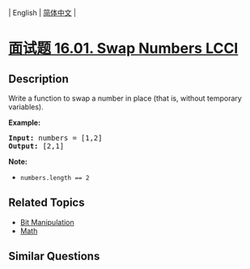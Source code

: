 
| English | [简体中文](README.md) |

# [面试题 16.01. Swap Numbers LCCI](https://leetcode-cn.com/problems/swap-numbers-lcci/)

## Description

<p>Write a function to swap a number in place (that is, without temporary variables).</p>

<p><strong>Example: </strong></p>

<pre>
<strong>Input:</strong> numbers = [1,2]
<strong>Output:</strong> [2,1]
</pre>

<p><strong>Note: </strong></p>

<ul>
	<li><code>numbers.length == 2</code></li>
</ul>


## Related Topics

- [Bit Manipulation](https://leetcode-cn.com/tag/bit-manipulation)
- [Math](https://leetcode-cn.com/tag/math)

## Similar Questions


